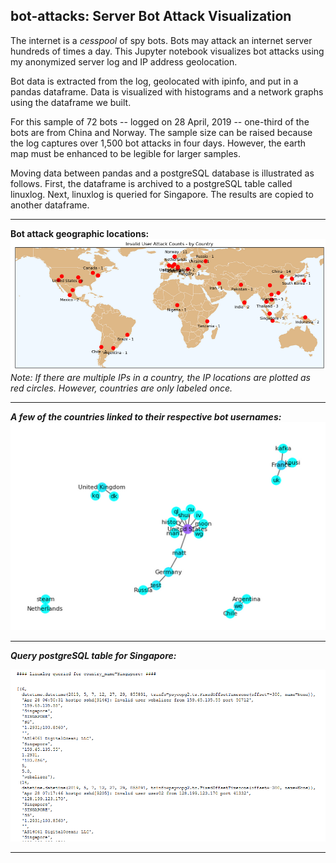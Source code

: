 ## bot-attacks: Server Bot Attack Visualization

The internet is a *cesspool* of spy bots.  Bots may attack an internet server hundreds of times a day.  This Jupyter notebook visualizes bot attacks using my anonymized server log and IP address geolocation.

Bot data is extracted from the log, geolocated with ipinfo, and put in a pandas dataframe.  Data is visualized with histograms and a network graphs using the dataframe we built.

For this sample of 72 bots -- logged on 28 April, 2019 -- one-third of the bots are from China and Norway.  The sample size can be raised because the log captures over 1,500 bot attacks in four days.  However, the earth map must be enhanced to be legible for larger samples.

Moving data between pandas and a postgreSQL database is illustrated as follows.  First, the dataframe is archived to a postgreSQL table called linuxlog.  Next, linuxlog is queried for Singapore.  The results are copied to another dataframe.
***
**Bot attack geographic locations:**  
![Alt text](images/geo_map.PNG)
<i/>Note:  If there are multiple IPs in a country, the IP locations are plotted as red circles.  However, countries are only labeled once.<i/>
***
**A few of the countries linked to their respective bot usernames:**    
![Alt text](images/country_user_graph.PNG)
***
**Query postgreSQL table for Singapore:**

![Alt text](images/postgre_query.PNG)
***
